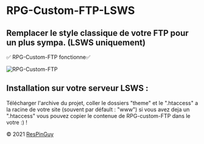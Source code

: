 # RPG-Custom-FTP-LSWS
## Remplacer le style classique de votre FTP pour un plus sympa. (LSWS uniquement)

✅ RPG-Custom-FTP fonctionne✅

![RPG-Custom-FTP](http://respinguy.tk/logo-img-theme/image/RPG-custom-FTP.png)

## Installation sur votre serveur LSWS :

Télécharger l'archive du projet, coller le dossiers "theme" et le ".htaccess" a la racine de votre site (souvent par défault : "www")
si vous avez deja un ".htaccess" vous pouvez copier le contenue de RPG-custom-FTP dans le votre :) !

&copy; 2021 [ResPinGuy](http://respinguy.tk)

